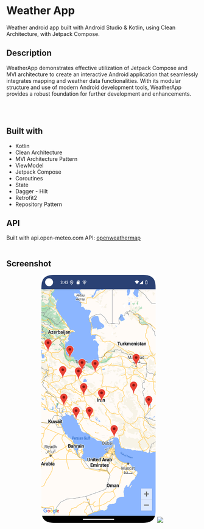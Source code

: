 # Weather App

Weather android app built with Android Studio & Kotlin, using Clean Architecture, with Jetpack
Compose.
<br>

## Description

WeatherApp demonstrates effective utilization of Jetpack Compose and MVI architecture to create an interactive Android application that seamlessly integrates mapping and weather data functionalities. With its modular structure and use of modern Android development tools, WeatherApp provides a robust foundation for further development and enhancements.

<br>
<br>

## Built with

- Kotlin
- Clean Architecture
- MVI Architecture Pattern
- ViewModel
- Jetpack Compose
- Coroutines
- State
- Dagger - Hilt
- Retrofit2
- Repository Pattern

## API

Built with api.open-meteo.com API: [openweathermap](https://api.openweathermap.org)
<br>
<br>

## Screenshot

<div align="center">
    <img src="Screenshot/Screenshot_20240713_191317.png?raw=true" width="300px height="300px"</img> 
    <img src="Screenshot/Screenshot_20240713_191410.png.png?raw=true" width="300px height="300px"</img>
</div>

